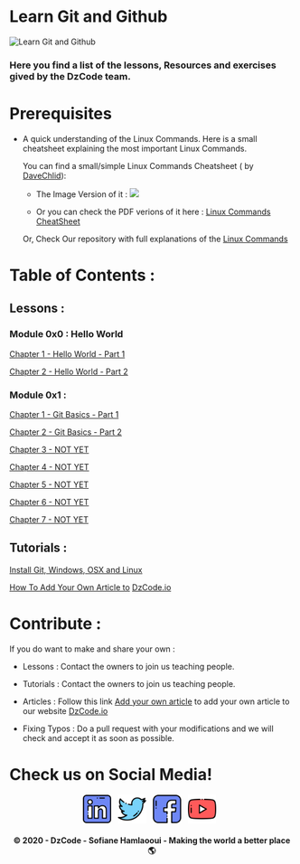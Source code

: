 # Learn Git and Github
![Learn Git and Github](https://i.imgur.com/bk9Cvuv.png)

### Here you find a list of the lessons, Resources and exercises gived by the DzCode team.

# Prerequisites
-   A quick understanding of the Linux Commands. Here is a small cheatsheet explaining the most important Linux Commands.
    
    You can find a small/simple Linux Commands Cheatsheet ( by [DaveChlid](https://twitter.com/Dave_Child)):

    -   The Image Version of it : ![](https://i.imgur.com/R7IVdx1.jpg)

    -   Or you can check the PDF verions of it here : [Linux Commands CheatSheet](https://github.com/dzcode-io/Linux-Commands/blob/master/pdf/LinuxCommandsCheatSheet.pdf)

    Or, Check Our repository with full explanations of the [Linux Commands](https://github.com/dzcode-io/Linux-Commands)

# Table of Contents :

## Lessons : 

### Module 0x0 : Hello World

[​Chapter 1 - Hello World - Part 1 ](lessons/0x0-HelloWorld/HelloWorld_pt1.md)

[​Chapter 2 - Hello World - Part 2 ](lessons/0x0-HelloWorld/HelloWorld_pt2.md)


### Module 0x1 : 

[​Chapter 1 - Git Basics - Part 1](lessons/0x1-Git_Basics/Git_Basics_pt1.md)

[​Chapter 2 - Git Basics - Part 2](lessons/0x1-Git_Basics/Git_Basics_pt2.md)

[​Chapter 3 - NOT YET](lessons/0x0-HelloWorld/HelloWorld.md)

[​Chapter 4 - NOT YET](lessons/0x0-HelloWorld/HelloWorld.md)

[​Chapter 5 - NOT YET](lessons/0x0-HelloWorld/HelloWorld.md)

[​Chapter 6 - NOT YET](lessons/0x0-HelloWorld/HelloWorld.md)

[​Chapter 7 - NOT YET](lessons/0x0-HelloWorld/HelloWorld.md)


## Tutorials :

[​Install Git, Windows, OSX and Linux](tutorials/GitInstall.md)

[How To Add Your Own Article to](tutorials/AddYourOwnArticle.md) [DzCode.io](https://dzcode.io)


 # Contribute :
If you do want to make and share your own : 

-   Lessons : Contact the owners to join us teaching people. 

-   Tutorials : Contact the owners to join us teaching people.

-   Articles : Follow this link [Add your own article](tutorials/AddYourOwnArticle.md) to add your own article to our website [DzCode.io](https://dzcode.io/Articles)

-   Fixing Typos : Do a pull request with your modifications and we will check and accept it as soon as possible.

# Check us on Social Media!

<div align="center">
<a href="https://www.linkedin.com/groups/8924363/"><img height="50" src="https://raw.githubusercontent.com/SofianeHamlaoui/SofianeHamlaoui/master/icons/linkedin.png?raw=true"></a>&nbsp;&nbsp;
<a href="https://twitter.com/dzcode_io"><img height="50" src="https://raw.githubusercontent.com/SofianeHamlaoui/SofianeHamlaoui/master/icons/twitter.png?raw=true"></a>&nbsp;&nbsp;
<a href="https://www.facebook.com/dzcode.io"><img height="50" src="https://raw.githubusercontent.com/SofianeHamlaoui/SofianeHamlaoui/master/icons/facebook.png?raw=true"></a>&nbsp;&nbsp;
<a href="https://www.youtube.com/channel/UC_tLjuQaYotzERtaAo8Y4SQ"><img height="50" src="https://raw.githubusercontent.com/SofianeHamlaoui/SofianeHamlaoui/master/icons/youtube.png?raw=true"></a>&nbsp;&nbsp;
<br></div>

<div align="center"><h4> © 2020 - DzCode - Sofiane Hamlaooui - Making the world a better place 🌎  </h3></div>

